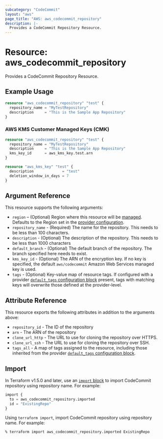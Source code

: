 ```yaml
---
subcategory: "CodeCommit"
layout: "aws"
page_title: "AWS: aws_codecommit_repository"
description: |-
  Provides a CodeCommit Repository Resource.
---
```


# Resource: aws_codecommit_repository

Provides a CodeCommit Repository Resource.

## Example Usage

```terraform
resource "aws_codecommit_repository" "test" {
  repository_name = "MyTestRepository"
  description     = "This is the Sample App Repository"
}
```

### AWS KMS Customer Managed Keys (CMK)

```terraform
resource "aws_codecommit_repository" "test" {
  repository_name = "MyTestRepository"
  description     = "This is the Sample App Repository"
  kms_key_id      = aws_kms_key.test.arn
}

resource "aws_kms_key" "test" {
  description             = "test"
  deletion_window_in_days = 7
}
```

## Argument Reference

This resource supports the following arguments:

* `region` – (Optional) Region where this resource will be [managed](https://docs.aws.amazon.com/general/latest/gr/rande.html#regional-endpoints). Defaults to the Region set in the [provider configuration](https://registry.terraform.io/providers/hashicorp/aws/latest/docs#aws-configuration-reference).
* `repository_name` - (Required) The name for the repository. This needs to be less than 100 characters.
* `description` - (Optional) The description of the repository. This needs to be less than 1000 characters
* `default_branch` - (Optional) The default branch of the repository. The branch specified here needs to exist.
* `kms_key_id` - (Optional) The ARN of the encryption key. If no key is specified, the default `aws/codecommit` Amazon Web Services managed key is used.
* `tags` - (Optional) Key-value map of resource tags. If configured with a provider [`default_tags` configuration block](https://registry.terraform.io/providers/hashicorp/aws/latest/docs#default_tags-configuration-block) present, tags with matching keys will overwrite those defined at the provider-level.

## Attribute Reference

This resource exports the following attributes in addition to the arguments above:

* `repository_id` - The ID of the repository
* `arn` - The ARN of the repository
* `clone_url_http` - The URL to use for cloning the repository over HTTPS.
* `clone_url_ssh` - The URL to use for cloning the repository over SSH.
* `tags_all` - A map of tags assigned to the resource, including those inherited from the provider [`default_tags` configuration block](https://registry.terraform.io/providers/hashicorp/aws/latest/docs#default_tags-configuration-block).

## Import

In Terraform v1.5.0 and later, use an [`import` block](https://developer.hashicorp.com/terraform/language/import) to import CodeCommit repository using repository name. For example:

```terraform
import {
  to = aws_codecommit_repository.imported
  id = "ExistingRepo"
}
```

Using `terraform import`, import CodeCommit repository using repository name. For example:

```console
% terraform import aws_codecommit_repository.imported ExistingRepo
```
